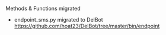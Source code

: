 
Methods & Functions migrated

- endpoint_sms.py migrated to DelBot https://github.com/hoat23/DelBot/tree/master/bin/endpoint
